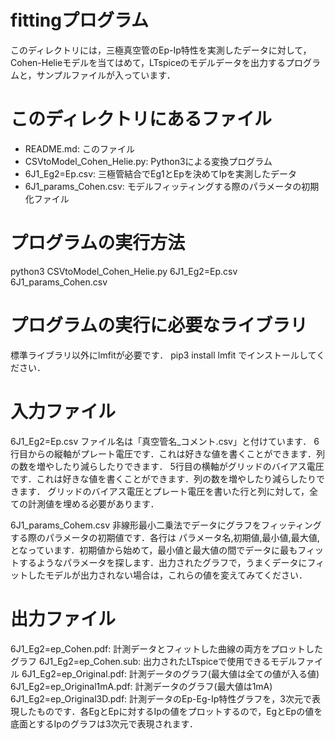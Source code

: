 # fittingプログラム

このディレクトリには，三極真空管のEp-Ip特性を実測したデータに対して，Cohen-Helieモデルを当てはめて，LTspiceのモデルデータを出力するプログラムと，サンプルファイルが入っています．

# このディレクトリにあるファイル

* README.md: このファイル
* CSVtoModel_Cohen_Helie.py: Python3による変換プログラム
* 6J1_Eg2=Ep.csv: 三極管結合でEg1とEpを決めてIpを実測したデータ
* 6J1_params_Cohen.csv: モデルフィッティングする際のパラメータの初期化ファイル

# プログラムの実行方法

python3 CSVtoModel_Cohen_Helie.py 6J1_Eg2=Ep.csv 6J1_params_Cohen.csv

# プログラムの実行に必要なライブラリ

標準ライブラリ以外にlmfitが必要です．
pip3 install lmfit
でインストールしてください．

# 入力ファイル

6J1_Eg2=Ep.csv
ファイル名は「真空管名_コメント.csv」と付けています．
6行目からの縦軸がプレート電圧です．これは好きな値を書くことができます．列の数を増やしたり減らしたりできます．
5行目の横軸がグリッドのバイアス電圧です．これは好きな値を書くことができます．列の数を増やしたり減らしたりできます．
グリッドのバイアス電圧とプレート電圧を書いた行と列に対して，全ての計測値を埋める必要があります．

6J1_params_Cohem.csv
非線形最小二乗法でデータにグラフをフィッティングする際のパラメータの初期値です．各行は
パラメータ名,初期値,最小値,最大値,
となっています．初期値から始めて，最小値と最大値の間でデータに最もフィットするようなパラメータを探します．出力されたグラフで，うまくデータにフィットしたモデルが出力されない場合は，これらの値を変えてみてください．

# 出力ファイル

6J1_Eg2=ep_Cohen.pdf: 計測データとフィットした曲線の両方をプロットしたグラフ
6J1_Eg2=ep_Cohen.sub: 出力されたLTspiceで使用できるモデルファイル
6J1_Eg2=ep_Original.pdf: 計測データのグラフ(最大値は全ての値が入る値)
6J1_Eg2=ep_Original1mA.pdf: 計測データのグラフ(最大値は1mA)
6J1_Eg2=ep_Original3D.pdf: 計測データのEp-Eg-Ip特性グラフを，3次元で表現したものです．各EgとEpに対するIpの値をプロットするので，EgとEpの値を底面とするIpのグラフは3次元で表現されます．

